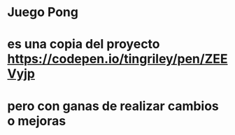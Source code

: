 # Juego Pong

# es una copia del proyecto https://codepen.io/tingriley/pen/ZEEVyjp

# pero con ganas de realizar cambios o mejoras
